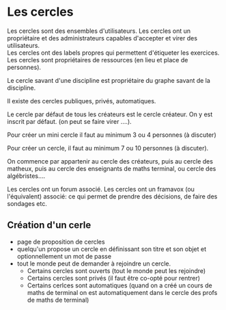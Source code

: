 # Les cercles

Les cercles sont des ensembles d'utilisateurs.
Les cercles ont un propriétaire et des administrateurs capables d'accepter et virer des utilisateurs.  
Les cercles ont des labels propres qui permettent d'étiqueter les exercices.  
Les cercles sont propriétaires de ressources (en lieu et place de personnes).

Le cercle savant d'une discipline est propriétaire du graphe savant de la discipline.

Il existe des cercles publiques, privés, automatiques.

Le cercle par défaut de tous les créateurs est le cercle créateur. On y est inscrit par défaut.
(on peut se faire virer ....).

Pour créer un mini cercle il faut au minimum 3 ou 4 personnes (à discuter)

Pour créer un cercle, il faut au minimum 7 ou 10 personnes (à discuter). 

On commence par appartenir au cercle des créateurs, puis au cercle des matheux, puis au cercle des enseignants de  maths terminal, ou cercle des algébristes....

Les cercles ont un forum associé.
Les cercles ont un framavox (ou l'équivalent) associé: ce qui permet de prendre des décisions, de faire des sondages etc.


## Création d'un cerle 

- page de proposition de cercles 
- quelqu'un propose un cercle en définissant son titre et son objet et optionnellement un mot de passe
- tout le monde peut de demander à rejoindre un cercle. 
   - Certains cercles sont ouverts (tout le monde peut les rejoindre)
   - Certains cercles sont privés (il faut être co-opté pour rentrer)
   - Certains cerlces sont automatiques (quand on a créé un cours de maths de terminal on est automatiquement dans le cercle des profs de maths de terminal)
